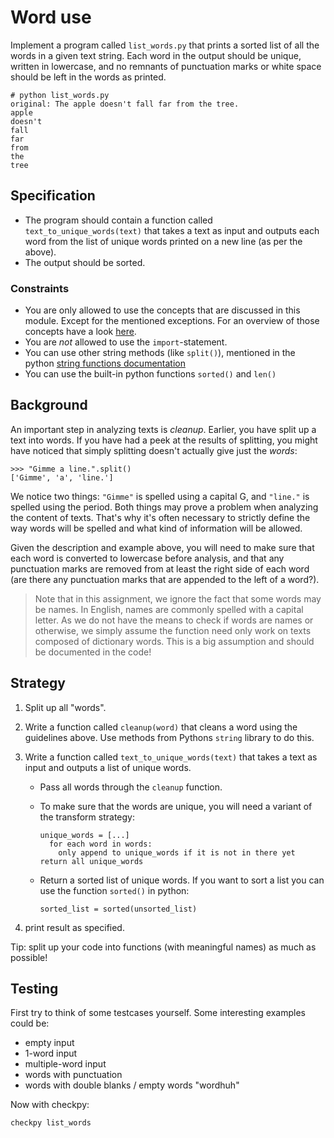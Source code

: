 # Word use

Implement a program called `list_words.py` that prints a sorted list of all the words in a given text string. Each word in the output should be unique, written in lowercase, and no remnants of punctuation marks or white space should be left in the words as printed.

    # python list_words.py
    original: The apple doesn't fall far from the tree.
    apple
    doesn't
    fall
    far
    from
    the
    tree

## Specification

* The program should contain a function called `text_to_unique_words(text)` that takes a text as input and outputs each word from the list of unique words printed on a new line (as per the above).
* The output should be sorted.


### Constraints

* You are only allowed to use the concepts that are discussed in this module. Except for the mentioned exceptions.
For an overview of those concepts have a look [here](/python/en/overview).
* You are *not* allowed to use the `import`-statement.
* You can use other string methods (like `split()`), mentioned in the python [string functions documentation](https://docs.python.org/3.7/library/stdtypes.html#string-methods)
* You can use the built-in python functions `sorted()` and `len()`

## Background

An important step in analyzing texts is *cleanup*. Earlier, you have split up a text into words. If you have had a peek at the results of splitting, you might have noticed that simply splitting doesn't actually give just the *words*:

    >>> "Gimme a line.".split()
    ['Gimme', 'a', 'line.']

We notice two things: `"Gimme"` is spelled using a capital G, and `"line."` is spelled using the period. Both things may prove a problem when analyzing the content of texts. That's why it's often necessary to strictly define the way words will be spelled and what kind of information will be allowed.

Given the description and example above, you will need to make sure that each word is converted to lowercase before analysis, and that any punctuation marks are removed from at least the right side of each word (are there any punctuation marks that are appended to the left of a word?).

> Note that in this assignment, we ignore the fact that some words may be names. In English, names are commonly spelled with a capital letter. As we do not have the means to check if words are names or otherwise, we simply assume the function need only work on texts composed of dictionary words. This is a big assumption and should be documented in the code!


## Strategy

1. Split up all "words".

2. Write a function called `cleanup(word)` that cleans a word using the guidelines above. Use methods from Pythons `string` library to do this.

3. Write a function called `text_to_unique_words(text)` that takes a text as input and outputs a list of unique words.

    * Pass all words through the `cleanup` function.
    * To make sure that the words are unique, you will need a variant of the transform strategy:

          unique_words = [...]
            for each word in words:
              only append to unique_words if it is not in there yet
          return all unique_words

    * Return a sorted list of unique words. If you want to sort a list you can use the function `sorted()` in python:

          sorted_list = sorted(unsorted_list)

4. print result as specified.

Tip: split up your code into functions (with meaningful names) as much as possible!


## Testing

First try to think of some testcases yourself. Some interesting examples could be:

- empty input
- 1-word input
- multiple-word input
- words with punctuation
- words with double blanks / empty words  "word<space><space>huh"

Now with checkpy:

    checkpy list_words
